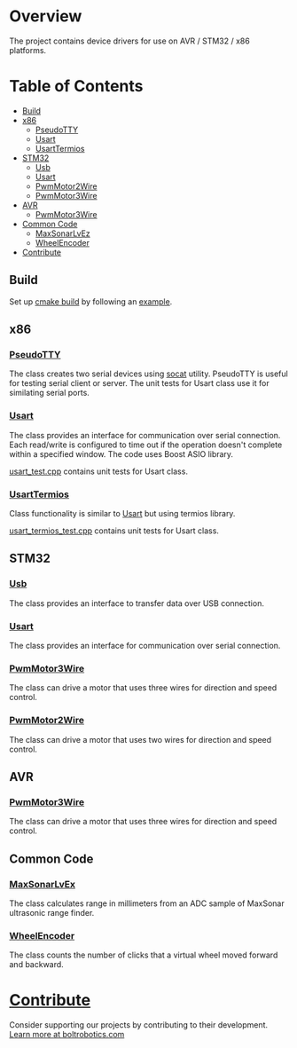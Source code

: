 # Overview

The project contains device drivers for use on AVR / STM32 / x86 platforms.

# Table of Contents

* [Build](#Build)
* [x86](#x86)
  * [PseudoTTY](#PseudoTTY)
  * [Usart](#Usart)
  * [UsartTermios](#UsartTermios)
* [STM32](#stm32)
  * [Usb](#Usb)
  * [Usart](#stm32_Usart)
  * [PwmMotor2Wire](#PwmMotor2Wire)
  * [PwmMotor3Wire](#PwmMotor3Wire)
* [AVR](#avr)
  * [PwmMotor3Wire](#PwmMotor3Wire)
* [Common Code](#common_code)
  * [MaxSonarLvEz](#MaxSonarLvEx)
  * [WheelEncoder](#WheelEncoder)
* [Contribute](#Contribute)

## <a name="Build">Build</a>

Set up <a href="https://github.com/boltrobotics/cmake-helpers" target="_blank">cmake build</a> by
following an <a href="https://github.com/boltrobotics/cmake-helpers#Example">example</a>.

## <a name="x86">x86</a>

### <a name="PseudoTTY" href="https://github.com/boltrobotics/devices/tree/master/include/devices/x86/pseudo_tty.hpp" target="_blank">PseudoTTY</a>

The class creates two serial devices using <a href="https://linux.die.net/man/1/socat" target="_blank">socat</a> utility. PseudoTTY is useful for testing serial client or server. The unit tests for Usart class use it for similating serial ports.

### <a name="Usart" href="https://github.com/boltrobotics/devices/tree/master/include/devices/x86/usart.hpp" target="_blank">Usart</a>

The class provides an interface for communication over serial connection. Each read/write
is configured to time out if the operation doesn't complete within a specified window. The code uses
Boost ASIO library.

<a name="usart_test" href="https://github.com/boltrobotics/devices/tree/master/test/usart_test.cpp" target="_blank">usart_test.cpp</a> contains unit tests for Usart class.

### <a name="UsartTermios" href="https://github.com/boltrobotics/devices/tree/master/include/devices/x86/usart_termios.hpp" target="_blank">UsartTermios</a>

Class functionality is similar to [Usart](#Usart) but using termios library.

<a name="usart_termios_test" href="https://github.com/boltrobotics/devices/tree/master/test/usart_termios_test.cpp" target="_blank">usart_termios_test.cpp</a> contains unit tests for Usart class.

## <a name="stm32">STM32</a>

### <a name="Usb" href="https://github.com/boltrobotics/devices/tree/master/include/devices/stm32/usb.hpp" target="_blank">Usb</a>

The class provides an interface to transfer data over USB connection.

### <a name="stm32_Usart" href="https://github.com/boltrobotics/devices/tree/master/include/devices/stm32/usart.hpp" target="_blank">Usart</a>

The class provides an interface for communication over serial connection.

### <a name="PwmMotor3Wire" href="https://github.com/boltrobotics/devices/tree/master/include/devices/stm32/pwm_motor_3wire.hpp" target="_blank">PwmMotor3Wire</a>

The class can drive a motor that uses three wires for direction and speed control.

### <a name="PwmMotor2Wire" href="https://github.com/boltrobotics/devices/tree/master/include/devices/stm32/pwm_motor_2wire.hpp" target="_blank">PwmMotor2Wire</a>

The class can drive a motor that uses two wires for direction and speed control.

## <a name="avr">AVR</a>

### <a name="PwmMotor3Wire" href="https://github.com/boltrobotics/devices/tree/master/include/devices/avr/pwm_motor_3wire.hpp" target="_blank">PwmMotor3Wire</a>

The class can drive a motor that uses three wires for direction and speed control.

## <a name="common_code">Common Code</a>

### <a name="MaxSonarLvEx" href="https://github.com/boltrobotics/devices/tree/master/include/devices/maxsonar_lvez.hpp" target="_blank">MaxSonarLvEx</a>

The class calculates range in millimeters from an ADC sample of MaxSonar ultrasonic range finder.

### <a name="WheelEncoder" href="https://github.com/boltrobotics/devices/tree/master/include/devices/wheel_encoder.hpp" target="_blank">WheelEncoder</a>

The class counts the number of clicks that a virtual wheel moved forward and backward.

# <a name="Contribute" href="https://boltrobotics.com/contribute/" target="_blank">Contribute</a>

Consider supporting our projects by contributing to their development.
<a href="https://boltrobotics.com/contribute/" target="_blank">Learn more at boltrobotics.com</a>
